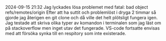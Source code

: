 2024-09-15 21:32
Jag lyckades lösa problemet med fatal: bad object refs/remotes/origin
Efter att ha suttit och problemlöst i dryga 2 timmar så gjorde jag återigen en git clone och då ville det helt plötsligt fungera igen. Jag testade att skriva olika typer av komandon i terminalen som jag läst om på stackoverflow men inget utav det fungerade. VS-code fortsatte envisas med att försöka synka till en respitory som inte existerade.
